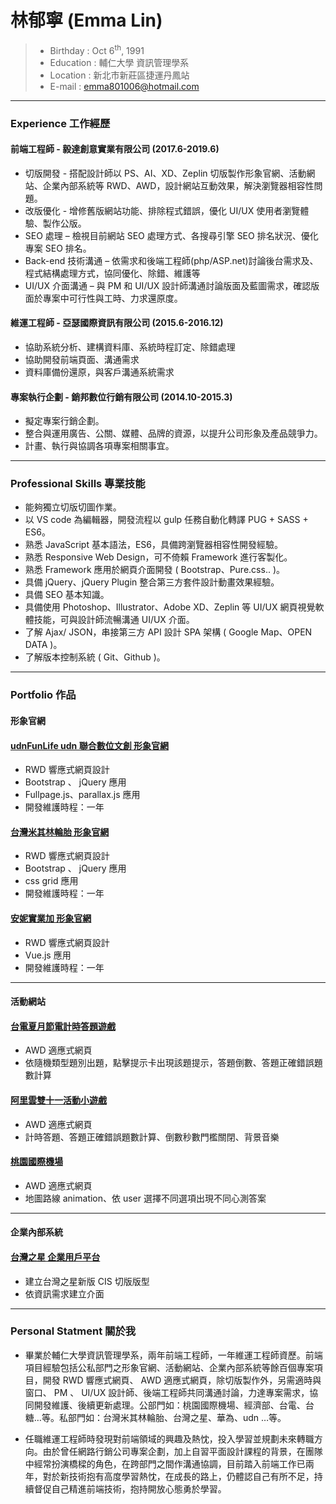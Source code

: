 # 林郁寧 (Emma Lin)

> - Birthday : Oct 6<sup>th</sup>, 1991
> - Education : 輔仁大學 資訊管理學系
> - Location : 新北市新莊區捷運丹鳳站
> - E-mail : emma801006@hotmail.com

---

### Experience 工作經歷

#### 前端工程師 - 毅達創意實業有限公司 (2017.6-2019.6)

- 切版開發 - 搭配設計師以 PS、AI、XD、Zeplin 切版製作形象官網、活動網站、企業內部系統等 RWD、AWD，設計網站互動效果，解決瀏覽器相容性問題。
- 改版優化 - 增修舊版網站功能、排除程式錯誤，優化 UI/UX 使用者瀏覽體驗、製作公版。
- SEO 處理 – 檢視目前網站 SEO 處理方式、各搜尋引擎 SEO 排名狀況、優化專案 SEO 排名。
- Back-end 技術溝通 – 依需求和後端工程師(php/ASP.net)討論後台需求及、程式結構處理方式，協同優化、除錯、維護等
- UI/UX 介面溝通 – 與 PM 和 UI/UX 設計師溝通討論版面及藍圖需求，確認版面於專案中可行性與工時、力求還原度。

#### 維運工程師 - 亞瑟國際資訊有限公司 (2015.6-2016.12)

- 協助系統分析、建構資料庫、系統時程訂定、除錯處理
- 協助開發前端頁面、溝通需求
- 資料庫備份還原，與客戶溝通系統需求

#### 專案執行企劃 - 銷邦數位行銷有限公司 (2014.10-2015.3)

- 擬定專案行銷企劃。
- 整合與運用廣告、公關、媒體、品牌的資源，以提升公司形象及產品競爭力。
- 計畫、執行與協調各項專案相關事宜。

---

### Professional Skills 專業技能

- 能夠獨立切版切圖作業。
- 以 VS code 為編輯器，開發流程以 gulp 任務自動化轉譯 PUG + SASS + ES6。
- 熟悉 JavaScript 基本語法，ES6，具備跨瀏覽器相容性開發經驗。
- 熟悉 Responsive Web Design，可不倚賴 Framework 進行客製化。
- 熟悉 Framework 應用於網頁介面開發 ( Bootstrap、Pure.css.. )。
- 具備 jQuery、jQuery Plugin 整合第三方套件設計動畫效果經驗。
- 具備 SEO 基本知識。
- 具備使用 Photoshop、Illustrator、Adobe XD、Zeplin 等 UI/UX 網頁視覺軟體技能，可與設計師流暢溝通 UI/UX 介面。
- 了解 Ajax/ JSON，串接第三方 API 設計 SPA 架構 ( Google Map、OPEN DATA )。
- 了解版本控制系統 ( Git、Github )。

---

### Portfolio 作品

#### 形象官網

#### [udnFunLife udn 聯合數位文創 形象官網](http://bit.ly/udnFunLifeDemo)

- RWD 響應式網頁設計
- Bootstrap 、 jQuery 應用
- Fullpage.js、parallax.js 應用
- 開發維護時程：一年

#### [台灣米其林輪胎 形象官網](http://bit.ly/TaiwanMichelin)

- RWD 響應式網頁設計
- Bootstrap 、 jQuery 應用
- css grid 應用
- 開發維護時程：一年

#### [安妮實業加 形象官網](http://bit.ly/lalifeplus)

- RWD 響應式網頁設計
- Vue.js 應用
- 開發維護時程：一年

---

#### 活動網站

#### [台電夏月節電計時答題遊戲](http://bit.ly/SpGame)

- AWD 適應式網頁
- 依隨機類型題別出題，點擊提示卡出現該題提示，答題倒數、答題正確錯誤題數計算

#### [阿里雲雙十一活動小遊戲](http://bit.ly/AlibabaCloudDemo)

- AWD 適應式網頁
- 計時答題、答題正確錯誤題數計算、倒數秒數門檻關閉、背景音樂

#### [桃園國際機場](http://bit.ly/TaoyuanAirport)

- AWD 適應式網頁
- 地圖路線 animation、依 user 選擇不同選項出現不同心測答案

---

#### 企業內部系統

#### [台灣之星 企業用戶平台](http://bit.ly/TstarEnterprise)

- 建立台灣之星新版 CIS 切版版型
- 依資訊需求建立介面

---

### Personal Statment 關於我

- 畢業於輔仁大學資訊管理學系，兩年前端工程師，一年維運工程師資歷。前端項目經驗包括公私部門之形象官網、活動網站、企業內部系統等餘百個專案項目，開發 RWD 響應式網頁、 AWD 適應式網頁，除切版製作外，另需適時與窗口、 PM 、 UI/UX 設計師、後端工程師共同溝通討論，力達專案需求，協同開發維護、後續更新處理。公部門如：桃園國際機場、經濟部、台電、台糖…等。私部門如：台灣米其林輪胎、台灣之星、華為、udn …等。

- 任職維運工程師時發現對前端領域的興趣及熱忱，投入學習並規劃未來轉職方向。由於曾任網路行銷公司專案企劃，加上自習平面設計課程的背景，在團隊中經常扮演橋樑的角色，在跨部門之間作溝通協調，目前踏入前端工作已兩年，對於新技術抱有高度學習熱忱，在成長的路上，仍體認自己有所不足，持續督促自己精進前端技術，抱持開放心態勇於學習。
